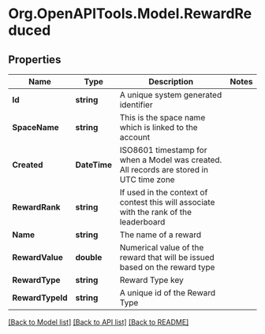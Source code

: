 
# Org.OpenAPITools.Model.RewardReduced

## Properties

Name | Type | Description | Notes
------------ | ------------- | ------------- | -------------
**Id** | **string** | A unique system generated identifier | 
**SpaceName** | **string** | This is the space name which is linked to the account | 
**Created** | **DateTime** | ISO8601 timestamp for when a Model was created. All records are stored in UTC time zone | 
**RewardRank** | **string** | If used in the context of contest this will associate with the rank of the leaderboard | 
**Name** | **string** | The name of a reward | 
**RewardValue** | **double** | Numerical value of the reward that will be issued based on the reward type | 
**RewardType** | **string** | Reward Type key | 
**RewardTypeId** | **string** | A unique id of the Reward Type | 

[[Back to Model list]](../README.md#documentation-for-models)
[[Back to API list]](../README.md#documentation-for-api-endpoints)
[[Back to README]](../README.md)

